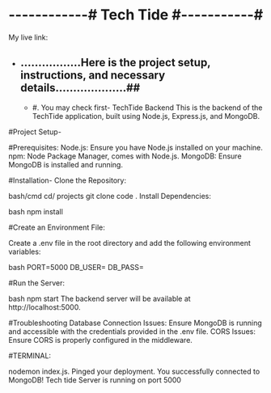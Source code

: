 # ------------# Tech Tide #-----------#

My live link: 

- ## .................Here is the project setup, instructions, and necessary details....................##

  - #. You may check first- TechTide Backend
This is the backend of the TechTide application, built using Node.js, Express.js, and MongoDB.

#Project Setup-

#Prerequisites:
Node.js: Ensure you have Node.js installed on your machine.
npm: Node Package Manager, comes with Node.js.
MongoDB: Ensure MongoDB is installed and running.

#Installation-
Clone the Repository:

bash/cmd
cd/ projects
git clone <repository-url>
code .
Install Dependencies:

bash
npm install

#Create an Environment File:

Create a .env file in the root directory and add the following environment variables:

bash
PORT=5000
DB_USER=<your-mongodb-username>
DB_PASS=<your-mongodb-password>

#Run the Server:

bash
npm start
The backend server will be available at http://localhost:5000.


#Troubleshooting
Database Connection Issues: Ensure MongoDB is running and accessible with the credentials provided in the .env file.
CORS Issues: Ensure CORS is properly configured in the middleware.

#TERMINAL: 

nodemon index.js.
Pinged your deployment. You successfully connected to MongoDB!
Tech tide Server is running on port 5000